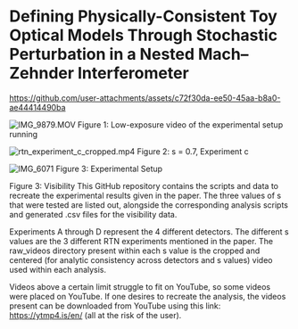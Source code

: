 # Defining Physically-Consistent Toy Optical Models Through Stochastic Perturbation in a Nested Mach–Zehnder Interferometer



https://github.com/user-attachments/assets/c72f30da-ee50-45aa-b8a0-ae44414490ba



![IMG_9879.MOV](https://github.com/user-attachments/assets/ac7f3d76-98a3-4d9e-ba89-2ec87aac909b)
Figure 1: Low-exposure video of the experimental setup running

![rtn_experiment_c_cropped.mp4](https://github.com/user-attachments/assets/183c5f98-4440-4909-af92-2f05899b3e09)
Figure 2: s = 0.7, Experiment c

![IMG_6071](https://github.com/user-attachments/assets/d6fddb32-a097-49fa-a9fb-b626177dad2e)
Figure 3: Experimental Setup

Figure 3: Visibility
This GitHub repository contains the scripts and data to recreate the experimental results given in the paper. The three values of s that were tested are listed out, alongside the corresponding analysis scripts and generated .csv files for the visibility data.

Experiments A through D represent the 4 different detectors. The different s values are the 3 different RTN experiments mentioned in the paper. The raw_videos directory present within each s value is the cropped and centered (for analytic consistency across detectors and s values) video used within each analysis.

Videos above a certain limit struggle to fit on YouTube, so some videos were placed on YouTube. If one desires to recreate the analysis, the videos present can be downloaded from YouTube using this link: https://ytmp4.is/en/ (all at the risk of the user).




